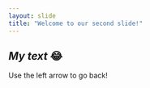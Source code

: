 ```yaml
---
layout: slide
title: "Welcome to our second slide!"
---
```

## *My text* :joy:
Use the left arrow to go back!
